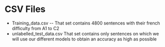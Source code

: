 # CSV Files
- Training_data.csv
-- That set contains 4800 sentences with their french difficulty from A1 to C2
- unlabelled_test_data.csv
That set contains only sentences on which we will use our different models to obtain an accuracy as high as possible       
